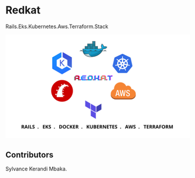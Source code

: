 # Redkat

Rails.Eks.Kubernetes.Aws.Terraform.Stack

![architecture](https://github.com/Sauce-Code-42/redkat_stack/blob/main/RedKat.png?raw=true)

## Contributors

Sylvance Kerandi Mbaka.